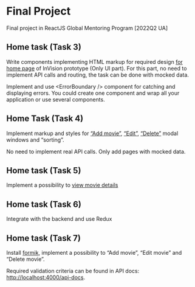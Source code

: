 # Final Project
Final project in ReactJS Global Mentoring Program \[2022Q2 UA]

## Home task (Task 3)

Write components implementing HTML markup for required design [for home page](https://www.figma.com/file/fKGjrOqR6nJe6LYJopGCZ8/CDP-Home-Task-%E2%80%93-React-v1?node-id=0%3A2) of InVision prototype (Only UI part).
For this part, no need to implement API calls and routing, the task can be done with mocked data.

Implement and use \<ErrorBoundary /> component for catching and displaying errors.
You could create one component and wrap all your application or use several components.

## Home Task (Task 4) 

Implement markup and styles for [“Add movie”](https://www.figma.com/file/fKGjrOqR6nJe6LYJopGCZ8/CDP-Home-Task-%E2%80%93-React-v1?node-id=0%3A505), [“Edit”](https://www.figma.com/file/fKGjrOqR6nJe6LYJopGCZ8/CDP-Home-Task-%E2%80%93-React-v1?node-id=0%3A1005), [“Delete”](https://www.figma.com/file/fKGjrOqR6nJe6LYJopGCZ8/%5BCDP%5D-Home-Task-%E2%80%93-React-v1?node-id=0%3A1817) modal windows and “sorting”.

No need to implement real API calls. Only add pages with mocked data.

## Home task (Task 5) 

Implement a possibility to [view movie details](https://www.figma.com/file/fKGjrOqR6nJe6LYJopGCZ8/CDP-Home-Task-%E2%80%93-React-v1?node-id=0%3A393)

## Home task (Task 6)

Integrate with the backend and use Redux

## Home task (Task 7)

Install [formik](https://formik.org/), implement a possibility to “Add movie”, “Edit movie” and “Delete movie”.

Required validation criteria can be found in API docs: [http://localhost:4000/api-docs](http://localhost:4000/api-docs). 
